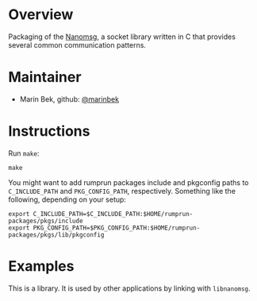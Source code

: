 Overview
========

Packaging of the [Nanomsg](https://www.nanomsg.org/), a socket library written in C that provides several common communication patterns.


Maintainer
==========

* Marin Bek, github: [@marinbek](https://github.com/marinbek)


Instructions
============

Run `make`:

```
make
```

You might want to add rumprun packages include and pkgconfig paths to `C_INCLUDE_PATH` and `PKG_CONFIG_PATH`, respectively. Something like the following, depending on your setup:

```
export C_INCLUDE_PATH=$C_INCLUDE_PATH:$HOME/rumprun-packages/pkgs/include
export PKG_CONFIG_PATH=$PKG_CONFIG_PATH:$HOME/rumprun-packages/pkgs/lib/pkgconfig
```

Examples
========

This is a library.  It is used by other applications by linking with `libnanomsg`.
